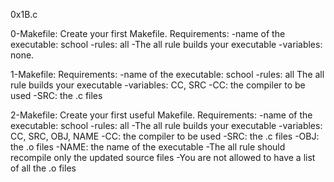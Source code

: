 0x1B.c

0-Makefile: Create your first Makefile.
Requirements:
-name of the executable: school
-rules: all
-The all rule builds your executable
-variables: none.

1-Makefile: Requirements:
-name of the executable: school
-rules: all
 The all rule builds your executable
-variables: CC, SRC
  -CC: the compiler to be used
  -SRC: the .c files

2-Makefile: Create your first useful Makefile. Requirements:
-name of the executable: school
-rules: all
-The all rule builds your executable
-variables: CC, SRC, OBJ, NAME
   -CC: the compiler to be used
   -SRC: the .c files
   -OBJ: the .o files
   -NAME: the name of the executable
-The all rule should recompile only the updated source files
-You are not allowed to have a list of all the .o files

